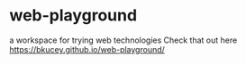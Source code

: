 # web-playground
a workspace for trying web technologies 
Check that out here https://bkucey.github.io/web-playground/ 
